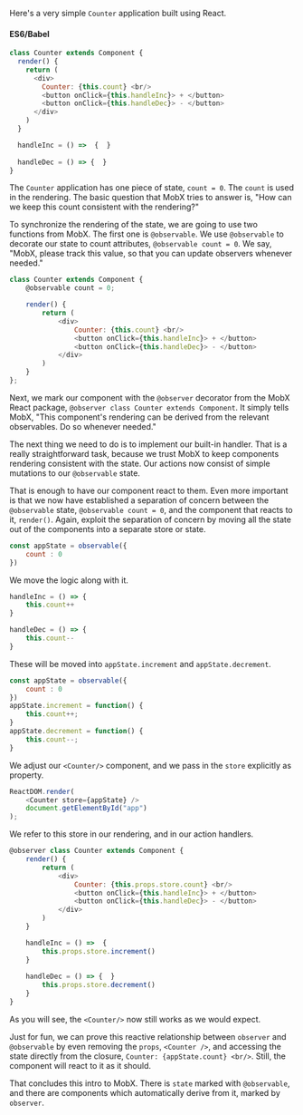Here's a very simple `Counter` application built using React. 

#### ES6/Babel
```javascript
class Counter extends Component {
  render() {
    return (
      <div>
        Counter: {this.count} <br/>
        <button onClick={this.handleInc}> + </button>
        <button onClick={this.handleDec}> - </button>
      </div>
    )
  }

  handleInc = () =>  {  }
  
  handleDec = () => {  }
}
```

The `Counter` application has one piece of state, `count = 0`. The `count` is used in the rendering. The basic question that MobX tries to answer is, "How can we keep this count consistent with the rendering?"

To synchronize the rendering of the state, we are going to use two functions from MobX. The first one is `@observable`. We use `@observable` to decorate our state to count attributes, `@observable count = 0`. We say, "MobX, please track this value, so that you can update observers whenever needed."

```javascript
class Counter extends Component {
    @observable count = 0;

    render() {
        return (
            <div> 
                Counter: {this.count} <br/> 
                <button onClick={this.handleInc}> + </button> 
                <button onClick={this.handleDec}> - </button>
            </div>
        )
    }
};
```

Next, we mark our component with the `@observer` decorator from the MobX React package, `@observer class Counter extends Component`. It simply tells MobX, "This component's rendering can be derived from the relevant observables. Do so whenever needed."

The next thing we need to do is to implement our built-in handler. That is a really straightforward task, because we trust MobX to keep components rendering consistent with the state. Our actions now consist of simple mutations to our `@observable` state.

That is enough to have our component react to them. Even more important is that we now have established a separation of concern between the `@observable` state, `@observable count = 0`, and the component that reacts to it, `render()`. Again, exploit the separation of concern by moving all the state out of the components into a separate store or state.  

```javascript
const appState = observable({
    count : 0
})
```
We move the logic along with it.

```javascript
handleInc = () => {
    this.count++
}

handleDec = () => {
    this.count--
}
```

These will be moved into `appState.increment` and `appState.decrement`. 

```javascript
const appState = observable({
    count : 0
})
appState.increment = function() {
    this.count++;
}
appState.decrement = function() {
    this.count--;
}
```

We adjust our `<Counter/>` component, and we pass in the `store` explicitly as property. 

```javascript
ReactDOM.render(
    <Counter store={appState} />
    document.getElementById("app")
);
```

We refer to this store in our rendering, and in our action handlers.

```javascript
@observer class Counter extends Component {
    render() {
        return (
            <div>
                Counter: {this.props.store.count} <br/>
                <button onClick={this.handleInc}> + </button>
                <button onClick={this.handleDec}> - </button>
            </div>
        )
    }

    handleInc = () =>  { 
        this.props.store.increment()
    }
  
    handleDec = () => {  }  
        this.props.store.decrement()
    }
}
```

As you will see, the `<Counter/>` now still works as we would expect.

Just for fun, we can prove this reactive relationship between `observer` and `@observable` by even removing the `props`, `<Counter />`, and accessing the state directly from the closure, `Counter: {appState.count} <br/>`. Still, the component will react to it as it should.

That concludes this intro to MobX. There is `state` marked with `@observable`, and there are components which automatically derive from it, marked by `observer`.